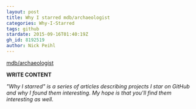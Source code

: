 ```yaml
---
layout: post
title: Why I starred mdb/archaeologist
categories: Why-I-Starred
tags: github
stardate: 2015-09-16T01:40:19Z
gh_id: 8192519
author: Nick Peihl
---
```


[mdb/archaeologist](star.repo.html_url)

**WRITE CONTENT**

*"Why I starred" is a series of articles describing projects I star on GitHub and why I found them interesting. My hope is that you'll find them interesting as well.*

